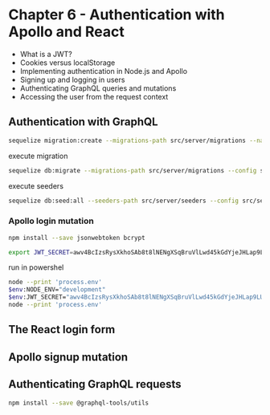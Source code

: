 # Chapter 6 - Authentication with Apollo and React
- What is a JWT?
- Cookies versus localStorage
- Implementing authentication in Node.js and Apollo
- Signing up and logging in users
- Authenticating GraphQL queries and mutations
- Accessing the user from the request context

## Authentication with GraphQL
```sh
sequelize migration:create --migrations-path src/server/migrations --name add-email-password-to-post
```

execute migration
```sh
sequelize db:migrate --migrations-path src/server/migrations --config src/server/config/index.js
```

execute seeders
```sh
sequelize db:seed:all --seeders-path src/server/seeders --config src/server/config/index.js
```

### Apollo login mutation
```sh
npm install --save jsonwebtoken bcrypt
```

```sh
export JWT_SECRET=awv4BcIzsRysXkhoSAb8t8lNENgXSqBruVlLwd45kGdYjeJHLap9LUJ1t9DTdw36DvLcWs3qEkPyCY6vOyNljlh2Er952h2gDzYwG82rs1qfTzdVIg89KTaQ4SWI1YGY
```

run in powershel 
```sh
node --print 'process.env'
$env:NODE_ENV="development"
$env:JWT_SECRET="awv4BcIzsRysXkhoSAb8t8lNENgXSqBruVlLwd45kGdYjeJHLap9LUJ1t9DTdw36DvLcWs3qEkPyCY6vOyNljlh2Er952h2gDzYwG82rs1qfTzdVIg89KTaQ4SWI1YGY"
node --print 'process.env'
```

## The React login form
## Apollo signup mutation
## Authenticating GraphQL requests
```sh
npm install --save @graphql-tools/utils
```
